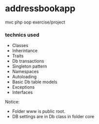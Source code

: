 # addressbookapp
mvc php oop exercise/project
### technics used
- Classes
- Inherintance
- Traits
- Db transactions
- Singleton pattern
- Namespaces
- Autoloading
- Basic Db table models
- Exceptions
- Interfaces

Notice: 
- Folder www is public root.
- DB settings are in Db class in folder core
